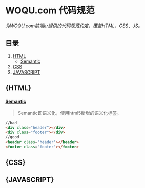 # WOQU.com 代码规范

*为WOQU.com前端er提供的代码规范约定，覆盖HTML、CSS、JS。*

## 目录
  1. [HTML](#{HTML})
     - [Semantic](#Semantic)
  1. [CSS](#CSS)
  1. [JAVASCRIPT](#JAVASCRIPT)

## {HTML}

#### [Semantic](#Semantic)

> Semantic即语义化，使用html5新增的语义化标签。

```html
//bad
<div class="header"></div>
<div class="footer"></div>
//good
<header class="header"></header>
<footer class="footer"></footer>
```

## {CSS}

## {JAVASCRIPT}
